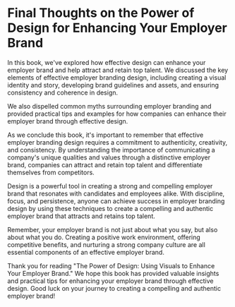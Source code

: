 # Final Thoughts on the Power of Design for Enhancing Your Employer Brand

In this book, we've explored how effective design can enhance your employer brand and help attract and retain top talent. We discussed the key elements of effective employer branding design, including creating a visual identity and story, developing brand guidelines and assets, and ensuring consistency and coherence in design.

We also dispelled common myths surrounding employer branding and provided practical tips and examples for how companies can enhance their employer brand through effective design.

As we conclude this book, it's important to remember that effective employer branding design requires a commitment to authenticity, creativity, and consistency. By understanding the importance of communicating a company's unique qualities and values through a distinctive employer brand, companies can attract and retain top talent and differentiate themselves from competitors.

Design is a powerful tool in creating a strong and compelling employer brand that resonates with candidates and employees alike. With discipline, focus, and persistence, anyone can achieve success in employer branding design by using these techniques to create a compelling and authentic employer brand that attracts and retains top talent.

Remember, your employer brand is not just about what you say, but also about what you do. Creating a positive work environment, offering competitive benefits, and nurturing a strong company culture are all essential components of an effective employer brand.

Thank you for reading "The Power of Design: Using Visuals to Enhance Your Employer Brand." We hope this book has provided valuable insights and practical tips for enhancing your employer brand through effective design. Good luck on your journey to creating a compelling and authentic employer brand!
